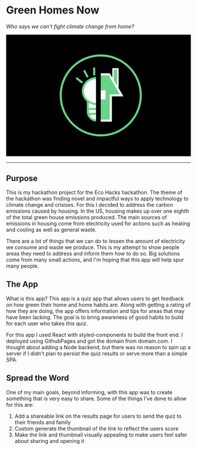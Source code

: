 # Green Homes Now

_Who says we can't fight climate change from home?_

![Green Homes Now Logo](/public/green_homes_now_logo_2.png)

---

## Purpose

This is my hackathon project for the Eco Hacks hackathon. The theme of the hackathon was finding novel and impactful ways to apply technology to climate change and crisises. For this I decided to address the carbon emissions caused by housing. In the US, housing makes up over one eighth of the total green house emissions produced. The main sources of emissions in housing come from electricity used for actions such as heating and cooling as well as general waste.

There are a lot of things that we can do to lessen the amount of electricity we consume and waste we produce. This is my attempt to show people areas they need to address and inform them how to do so. Big solutions come from many small actions, and I'm hoping that this app will help spur many people.

## The App

What is this app? This app is a quiz app that allows users to get feedback on how green their home and home habits are. Along with getting a rating of how they are doing, the app offers information and tips for areas that may have been lacking. The goal is to bring awareness of good habits to build for each user who takes this quiz.

For this app I used React with styled-components to build the front end. I deployed using GithubPages and got the domain from domain.com. I thought about adding a Node backend, but there was no reason to spin up a server if I didn't plan to persist the quiz results or serve more than a simple SPA.

## Spread the Word

One of my main goals, beyond informing, with this app was to create something that is very easy to share. Some of the things I've done to allow for this are:

1. Add a shareable link on the results page for users to send the quiz to their friends and family
2. Custom generate the thumbnail of the link to reflect the users score
3. Make the link and thumbnail visually appealing to make users feel safer about sharing and opening it
